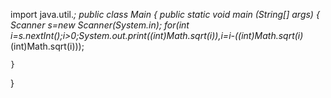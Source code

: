 import java.util.*;
public class Main 
{
    public static void main (String[] args) 
    {
        Scanner s=new Scanner(System.in);
        for(int i=s.nextInt();i>0;System.out.print((int)Math.sqrt(i)),i=i-((int)Math.sqrt(i)*(int)Math.sqrt(i)));
        
    }
}
